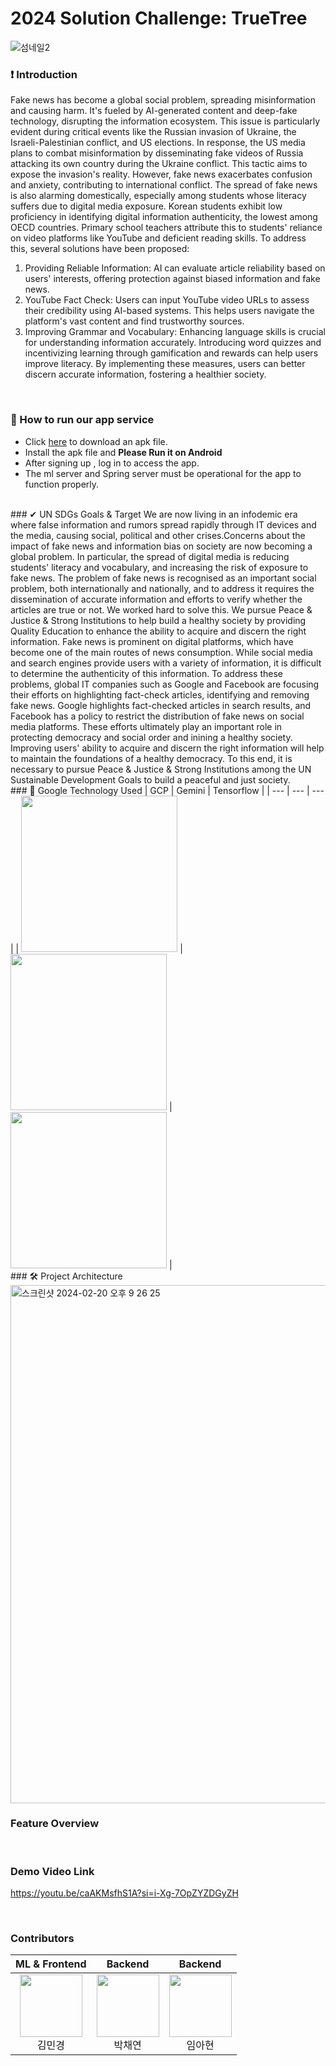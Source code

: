 # 2024 Solution Challenge: TrueTree
![섬네일2](https://github.com/2024-FactChecker-SolutionChallenge/.github/assets/80513699/d0634267-3f41-4f88-ba58-84caad146473)
<br>
### ❗️ Introduction
Fake news has become a global social problem, spreading misinformation and causing harm. It's fueled by AI-generated content and deep-fake technology, disrupting the information ecosystem. This issue is particularly evident during critical events like the Russian invasion of Ukraine, the Israeli-Palestinian conflict, and US elections.
In response, the US media plans to combat misinformation by disseminating fake videos of Russia attacking its own country during the Ukraine conflict. This tactic aims to expose the invasion's reality. However, fake news exacerbates confusion and anxiety, contributing to international conflict.
The spread of fake news is also alarming domestically, especially among students whose literacy suffers due to digital media exposure. Korean students exhibit low proficiency in identifying digital information authenticity, the lowest among OECD countries. Primary school teachers attribute this to students' reliance on video platforms like YouTube and deficient reading skills.
To address this, several solutions have been proposed:
1. Providing Reliable Information: AI can evaluate article reliability based on users' interests, offering protection against biased information and fake news.
2. YouTube Fact Check: Users can input YouTube video URLs to assess their credibility using AI-based systems. This helps users navigate the platform's vast content and find trustworthy sources.
3. Improving Grammar and Vocabulary: Enhancing language skills is crucial for understanding information accurately. Introducing word quizzes and incentivizing learning through gamification and rewards can help users improve literacy.
By implementing these measures, users can better discern accurate information, fostering a healthier society.
<br>

### 📲 How to run our app service
- Click [here](https://drive.google.com/file/d/1DTCVnC_HgaEpXLwpEMLQHlceZf4jSuKA/view?usp=drive_link) to download an apk file.
- Install the apk file and **Please Run it on Android**
- After signing up ,  log in to access the app.
- The ml server and Spring server must be operational for the app to function properly.
<br>
### ✔ UN SDGs Goals & Target
We are now living in an infodemic era where false information and rumors spread rapidly through IT devices and the media, causing social, political and other crises.Concerns about the impact of fake news and information bias on society are now becoming a global problem. In particular, the spread of digital media is reducing students' literacy and vocabulary, and increasing the risk of exposure to fake news. The problem of fake news is recognised as an important social problem, both internationally and nationally, and to address it requires the dissemination of accurate information and efforts to verify whether the articles are true or not. We worked hard to solve this. We pursue Peace & Justice & Strong Institutions to help build a healthy society by providing Quality Education to enhance the ability to acquire and discern the right information.
Fake news is prominent on digital platforms, which have become one of the main routes of news consumption. While social media and search engines provide users with a variety of information, it is difficult to determine the authenticity of this information. To address these problems, global IT companies such as Google and Facebook are focusing their efforts on highlighting fact-check articles, identifying and removing fake news. Google highlights fact-checked articles in search results, and Facebook has a policy to restrict the distribution of fake news on social media platforms.
These efforts ultimately play an important role in protecting democracy and social order and inining a healthy society. Improving users' ability to acquire and discern the right information will help to maintain the foundations of a healthy democracy. To this end, it is necessary to pursue Peace & Justice & Strong Institutions among the UN Sustainable Development Goals to build a peaceful and just society.
<br>
### 🔧 Google Technology Used
| GCP | Gemini  | Tensorflow |
| --- | --- | --- |
| <img src="https://www.notion.so/Readme-md-e6e3d9543ba64f66b9c2d08372c0ea14?pvs=21" width="250"/> | <img src="https://www.notion.so/Readme-md-e6e3d9543ba64f66b9c2d08372c0ea14?pvs=21" width="250"/> | <img src="https://www.notion.so/Readme-md-e6e3d9543ba64f66b9c2d08372c0ea14?pvs=21" width="250"/> |
<br>
### 🛠 Project Architecture
<img width="829" alt="스크린샷 2024-02-20 오후 9 26 25" src="https://github.com/2024-FactChecker-SolutionChallenge/.github/assets/80513699/ccf5da84-f834-4364-94e6-596278bf4ee6">
<br>

### Feature Overview

<br>

### Demo Video Link
https://youtu.be/caAKMsfhS1A?si=i-Xg-7OpZYZDGyZH

<br>

### Contributors
| ML & Frontend | Backend | Backend | 
|:----------:|:----------:|:----------:|
| [<img src="https://avatars.githubusercontent.com/u/81565724?v=4" alt="" style="width:100px;100px;">](https://github.com/yulleta)<br/><div align="center">김민경</div> | [<img src="https://avatars.githubusercontent.com/u/61193581?v=4" alt="" style="width:100px;100px;">](https://github.com/Yeon-chae)<br/><div align="center">박채연</div> | [<img src="https://avatars.githubusercontent.com/u/80513699?v=4" alt="" style="width:100px;100px;">](https://github.com/ahyeon-github) <br/><div align="center">임아현</div>

